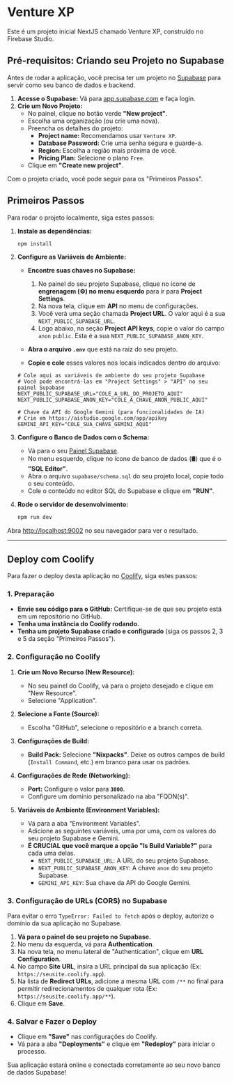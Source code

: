 
# Venture XP

Este é um projeto inicial NextJS chamado Venture XP, construído no Firebase Studio.

## Pré-requisitos: Criando seu Projeto no Supabase

Antes de rodar a aplicação, você precisa ter um projeto no [Supabase](https://supabase.com/) para servir como seu banco de dados e backend.

1.  **Acesse o Supabase:** Vá para [app.supabase.com](https://app.supabase.com) e faça login.
2.  **Crie um Novo Projeto:**
    *   No painel, clique no botão verde **"New project"**.
    *   Escolha uma organização (ou crie uma nova).
    *   Preencha os detalhes do projeto:
        *   **Project name:** Recomendamos usar `Venture XP`.
        *   **Database Password:** Crie uma senha segura e guarde-a.
        *   **Region:** Escolha a região mais próxima de você.
        *   **Pricing Plan:** Selecione o plano `Free`.
    *   Clique em **"Create new project"**.

Com o projeto criado, você pode seguir para os "Primeiros Passos".

## Primeiros Passos

Para rodar o projeto localmente, siga estes passos:

1. **Instale as dependências:**
   ```bash
   npm install
   ```

2. **Configure as Variáveis de Ambiente:**
   *   **Encontre suas chaves no Supabase:**
        1.  No painel do seu projeto Supabase, clique no ícone de **engrenagem (⚙️) no menu esquerdo** para ir para **Project Settings**.
        2.  Na nova tela, clique em **API** no menu de configurações.
        3.  Você verá uma seção chamada **Project URL**. O valor aqui é a sua `NEXT_PUBLIC_SUPABASE_URL`.
        4.  Logo abaixo, na seção **Project API keys**, copie o valor do campo `anon` `public`. Esta é a sua `NEXT_PUBLIC_SUPABASE_ANON_KEY`.

   *   **Abra o arquivo `.env`** que está na raiz do seu projeto.
   *   **Copie e cole** esses valores nos locais indicados dentro do arquivo:
     ```env
     # Cole aqui as variáveis de ambiente do seu projeto Supabase
     # Você pode encontrá-las em "Project Settings" > "API" no seu painel Supabase
     NEXT_PUBLIC_SUPABASE_URL="COLE_A_URL_DO_PROJETO_AQUI"
     NEXT_PUBLIC_SUPABASE_ANON_KEY="COLE_A_CHAVE_ANON_PUBLIC_AQUI"

     # Chave da API do Google Gemini (para funcionalidades de IA)
     # Crie em https://aistudio.google.com/app/apikey
     GEMINI_API_KEY="COLE_SUA_CHAVE_GEMINI_AQUI"
     ```

3. **Configure o Banco de Dados com o Schema:**
   * Vá para o seu [Painel Supabase](https://app.supabase.com/).
   * No menu esquerdo, clique no ícone de banco de dados (🛢️) que é o **"SQL Editor"**.
   * Abra o arquivo `supabase/schema.sql` do seu projeto local, copie todo o seu conteúdo.
   * Cole o conteúdo no editor SQL do Supabase e clique em **"RUN"**.

4. **Rode o servidor de desenvolvimento:**
   ```bash
   npm run dev
   ```

Abra [http://localhost:9002](http://localhost:9002) no seu navegador para ver o resultado.

---

## Deploy com Coolify

Para fazer o deploy desta aplicação no [Coolify](https://coolify.io/), siga estes passos:

### 1. Preparação

- **Envie seu código para o GitHub:** Certifique-se de que seu projeto está em um repositório no GitHub.
- **Tenha uma instância do Coolify rodando.**
- **Tenha um projeto Supabase criado e configurado** (siga os passos 2, 3 e 5 da seção "Primeiros Passos").

### 2. Configuração no Coolify

1.  **Crie um Novo Recurso (New Resource):**
    *   No seu painel do Coolify, vá para o projeto desejado e clique em "New Resource".
    *   Selecione "Application".

2.  **Selecione a Fonte (Source):**
    *   Escolha "GitHub", selecione o repositório e a branch correta.

3.  **Configurações de Build:**
    *   **Build Pack:** Selecione **"Nixpacks"**. Deixe os outros campos de build (`Install Command`, etc.) em branco para usar os padrões.

4.  **Configurações de Rede (Networking):**
    *   **Port:** Configure o valor para **`3000`**.
    *   Configure um domínio personalizado na aba "FQDN(s)".

5.  **Variáveis de Ambiente (Environment Variables):**
    *   Vá para a aba "Environment Variables".
    *   Adicione as seguintes variáveis, uma por uma, com os valores do seu projeto Supabase e Gemini.
    *   **É CRUCIAL que você marque a opção "Is Build Variable?"** para cada uma delas.
        *   `NEXT_PUBLIC_SUPABASE_URL`: A URL do seu projeto Supabase.
        *   `NEXT_PUBLIC_SUPABASE_ANON_KEY`: A chave `anon` do seu projeto Supabase.
        *   `GEMINI_API_KEY`: Sua chave da API do Google Gemini.

### 3. Configuração de URLs (CORS) no Supabase

Para evitar o erro `TypeError: Failed to fetch` após o deploy, autorize o domínio da sua aplicação no Supabase.

1.  **Vá para o painel do seu projeto no Supabase.**
2.  No menu da esquerda, vá para **Authentication**.
3.  Na nova tela, no menu lateral de "Authentication", clique em **URL Configuration**.
4.  No campo **Site URL**, insira a URL principal da sua aplicação (Ex: `https://seusite.coolify.app`).
5.  Na lista de **Redirect URLs**, adicione a mesma URL com `/**` no final para permitir redirecionamentos de qualquer rota (Ex: `https://seusite.coolify.app/**`).
6.  Clique em **Save**.

### 4. Salvar e Fazer o Deploy

- Clique em **"Save"** nas configurações do Coolify.
- Vá para a aba **"Deployments"** e clique em **"Redeploy"** para iniciar o processo.

Sua aplicação estará online e conectada corretamente ao seu novo banco de dados Supabase!
